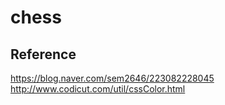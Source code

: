 # chess

## Reference

https://blog.naver.com/sem2646/223082228045
http://www.codicut.com/util/cssColor.html